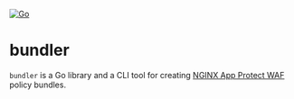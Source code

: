 [![Go](https://github.com/qba73/bundler/actions/workflows/go.yml/badge.svg)](https://github.com/qba73/bundler/actions/workflows/go.yml)

# bundler

`bundler` is a Go library and a CLI tool for creating [NGINX App Protect WAF](https://docs.nginx.com/nginx-app-protect-waf/) policy bundles.
